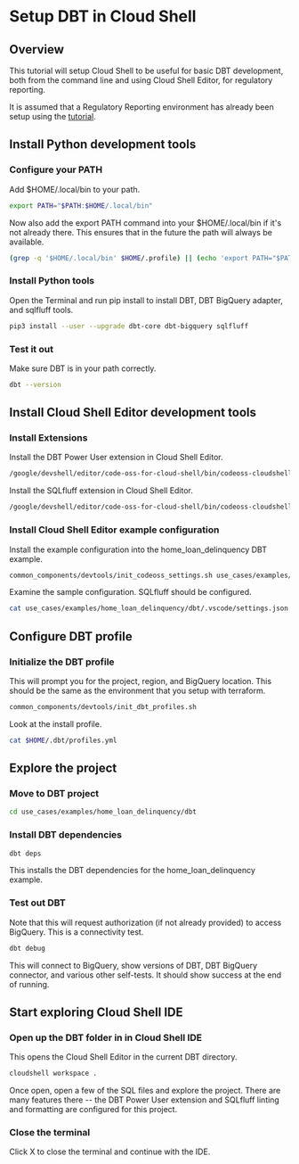 # Setup DBT in Cloud Shell

## Overview

This tutorial will setup Cloud Shell to be useful for basic DBT
development, both from the command line and using Cloud Shell Editor,
for regulatory reporting.

It is assumed that a Regulatory Reporting environment has already been setup
using the [tutorial](https://github.com/GoogleCloudPlatform/reg-reporting-blueprint/blob/main/docs/TUTORIAL.md).

## Install Python development tools

### Configure your PATH

Add $HOME/.local/bin to your path.

```sh
export PATH="$PATH:$HOME/.local/bin"
```

Now also add the export PATH command into your $HOME/.local/bin if it's not already there.
This ensures that in the future the path will always be available.

```sh
(grep -q '$HOME/.local/bin' $HOME/.profile) || (echo 'export PATH="$PATH:$HOME/.local/bin"' >> $HOME/.profile)
```

### Install Python tools

Open the Terminal and run pip install to install DBT, DBT BigQuery adapter, and sqlfluff tools.

```sh
pip3 install --user --upgrade dbt-core dbt-bigquery sqlfluff
```

### Test it out

Make sure DBT is in your path correctly.

```sh
dbt --version
```

## Install Cloud Shell Editor development tools

### Install Extensions

Install the DBT Power User extension in Cloud Shell Editor.

```sh
/google/devshell/editor/code-oss-for-cloud-shell/bin/codeoss-cloudshell --install-extension innoverio.vscode-dbt-power-user
```

Install the SQLfluff extension in Cloud Shell Editor.

```sh
/google/devshell/editor/code-oss-for-cloud-shell/bin/codeoss-cloudshell --install-extension RobertOstermann.vscode-sqlfluff
```

### Install Cloud Shell Editor example configuration

Install the example configuration into the home_loan_delinquency DBT example.

```sh
common_components/devtools/init_codeoss_settings.sh use_cases/examples/home_loan_delinquency/dbt/.vscode/settings.json
```

Examine the sample configuration. SQLfluff should be configured.

```sh
cat use_cases/examples/home_loan_delinquency/dbt/.vscode/settings.json
```

## Configure DBT profile

### Initialize the DBT profile

This will prompt you for the project, region, and BigQuery location. This should be the same
as the environment that you setup with terraform.

```sh
common_components/devtools/init_dbt_profiles.sh
```

Look at the install profile.

```sh
cat $HOME/.dbt/profiles.yml
```

## Explore the project

### Move to DBT project

```sh
cd use_cases/examples/home_loan_delinquency/dbt
```

### Install DBT dependencies

```sh
dbt deps
```

This installs the DBT dependencies for the home_loan_delinquency example.

### Test out DBT

Note that this will request authorization (if not already provided) to access
BigQuery. This is a connectivity test.

```sh
dbt debug
```

This will connect to BigQuery, show versions of DBT, DBT BigQuery connector, and various other
self-tests. It should show success at the end of running.

## Start exploring Cloud Shell IDE

### Open up the DBT folder in in Cloud Shell IDE

This opens the Cloud Shell Editor in the current DBT directory.

```sh
cloudshell workspace .
```

Once open, open a few of the SQL files and explore the project. There are many
features there -- the DBT Power User extension and SQLfluff linting and formatting
are configured for this project.

### Close the terminal

Click X to close the terminal and continue with the IDE.
